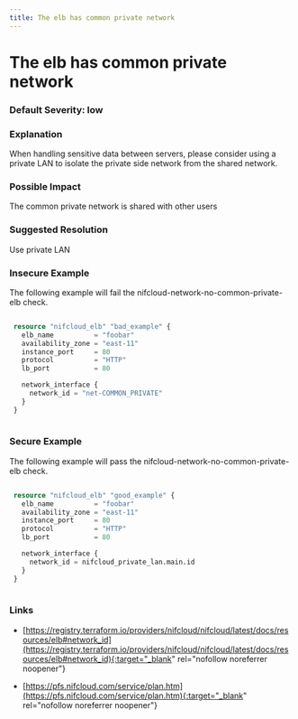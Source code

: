 ```yaml
---
title: The elb has common private network
---
```


# The elb has common private network

### Default Severity: <span class="severity low">low</span>

### Explanation

When handling sensitive data between servers, please consider using a private LAN to isolate the private side network from the shared network.

### Possible Impact
The common private network is shared with other users

### Suggested Resolution
Use private LAN


### Insecure Example

The following example will fail the nifcloud-network-no-common-private-elb check.
```terraform

 resource "nifcloud_elb" "bad_example" {
   elb_name          = "foobar"
   availability_zone = "east-11"
   instance_port     = 80
   protocol          = "HTTP"
   lb_port           = 80

   network_interface {
     network_id = "net-COMMON_PRIVATE"
   }
 }
 
```



### Secure Example

The following example will pass the nifcloud-network-no-common-private-elb check.
```terraform

 resource "nifcloud_elb" "good_example" {
   elb_name          = "foobar"
   availability_zone = "east-11"
   instance_port     = 80
   protocol          = "HTTP"
   lb_port           = 80

   network_interface {
     network_id = nifcloud_private_lan.main.id
   }
 }
 
```



### Links


- [https://registry.terraform.io/providers/nifcloud/nifcloud/latest/docs/resources/elb#network_id](https://registry.terraform.io/providers/nifcloud/nifcloud/latest/docs/resources/elb#network_id){:target="_blank" rel="nofollow noreferrer noopener"}

- [https://pfs.nifcloud.com/service/plan.htm](https://pfs.nifcloud.com/service/plan.htm){:target="_blank" rel="nofollow noreferrer noopener"}



